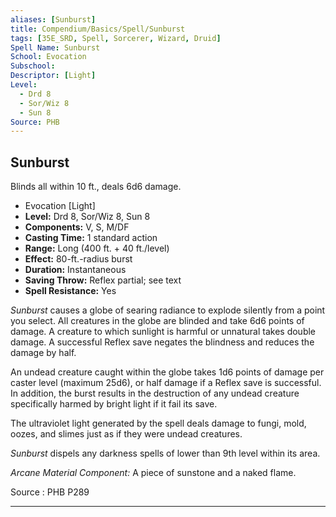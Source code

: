```yaml
---
aliases: [Sunburst]
title: Compendium/Basics/Spell/Sunburst
tags: [35E_SRD, Spell, Sorcerer, Wizard, Druid]
Spell Name: Sunburst
School: Evocation
Subschool: 
Descriptor: [Light]
Level:
  - Drd 8
  - Sor/Wiz 8
  - Sun 8
Source: PHB
---
```



## Sunburst

Blinds all within 10 ft., deals 6d6 damage.

*   Evocation [Light]
*   **Level:** Drd 8, Sor/Wiz 8, Sun 8
*   **Components:** V, S, M/DF
*   **Casting Time:** 1 standard action
*   **Range:** Long (400 ft. + 40 ft./level)
*   **Effect:** 80-ft.-radius burst
*   **Duration:** Instantaneous
*   **Saving Throw:** Reflex partial; see text
*   **Spell Resistance:** Yes

<p><i>Sunburst</i> causes a globe of searing radiance to explode silently from a point you select. All creatures in the globe are blinded and take 6d6 points of damage. A creature to which sunlight is harmful or unnatural takes double damage. A successful Reflex save negates the blindness and reduces the damage by half.</p><p>An undead creature caught within the globe takes 1d6 points of damage per caster level (maximum 25d6), or half damage if a Reflex save is successful. In addition, the burst results in the destruction of any undead creature specifically harmed by bright light if it fail its save.</p><p>The ultraviolet light generated by the spell deals damage to fungi, mold, oozes, and slimes just as if they were undead creatures.</p><p><i>Sunburst</i> dispels any darkness spells of lower than 9th level within its area.</p><p><i>Arcane Material Component:</i> A piece of sunstone and a naked flame.</p>

Source : PHB P289

---

